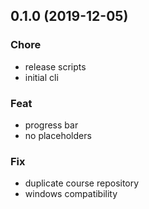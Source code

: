
<a name="0.1.0"></a>
## 0.1.0 (2019-12-05)

### Chore

* release scripts
* initial cli

### Feat

* progress bar
* no placeholders

### Fix

* duplicate course repository
* windows compatibility

